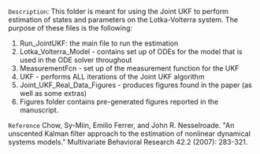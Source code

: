 ``Description``: This folder is meant for using the Joint UKF to perform estimation of states and parameters on the Lotka-Volterra system. The purpose of these files is the following:
1. Run_JointUKF: the main file to run the estimation
2. Lotka_Volterra_Model - contains set up of ODEs for the model that is used in the ODE solver throughout
3. MeasurementFcn - set up of the measurement function for the UKF
4. UKF - performs ALL iterations of the Joint UKF algorithm
5. Joint_UKF_Real_Data_Figures - produces figures found in the paper (as well as some extras)
6. Figures folder contains pre-generated figures reported in the manuscript.

``Reference`` Chow, Sy-Miin, Emilio Ferrer, and John R. Nesselroade. "An unscented Kalman filter approach to the estimation of nonlinear dynamical systems models." Multivariate Behavioral Research 42.2 (2007): 283-321.


